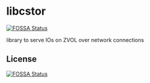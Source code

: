 # libcstor
[![FOSSA Status](https://app.fossa.io/api/projects/git%2Bgithub.com%2Fopenebs%2Flibcstor.svg?type=shield)](https://app.fossa.io/projects/git%2Bgithub.com%2Fopenebs%2Flibcstor?ref=badge_shield)

library to serve IOs on ZVOL over network connections


## License
[![FOSSA Status](https://app.fossa.io/api/projects/git%2Bgithub.com%2Fopenebs%2Flibcstor.svg?type=large)](https://app.fossa.io/projects/git%2Bgithub.com%2Fopenebs%2Flibcstor?ref=badge_large)